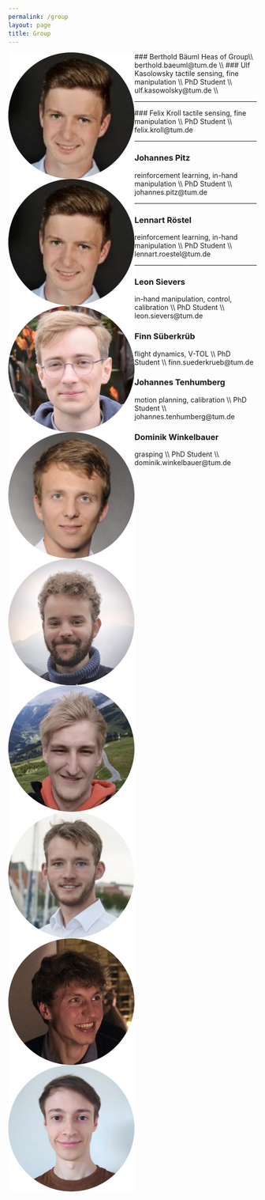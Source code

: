 ```yaml
---
permalink: /group
layout: page
title: Group
---
```


<img align="left" src="../assets/imgs/group/kasolowsky-ulf.jpeg" class="group">
### Berthold Bäuml
Heas of Group\\
berthold.baeuml@tum.de \\


<img align="left" src="../assets/imgs/group/kasolowsky-ulf.jpeg" class="group">
### Ulf Kasolowsky
tactile sensing, fine manipulation \\
PhD Student \\
ulf.kasowolsky@tum.de \\

---
<img align="left" src="../assets/imgs/group/kroll-felix.jpeg" class="group">
### Felix Kroll
tactile sensing, fine manipulation \\
PhD Student \\
felix.kroll@tum.de

---
### Johannes Pitz
<img align="left" src="../assets/imgs/group/pitz-johannes.jpeg" class="group">
reinforcement learning, in-hand manipulation \\
PhD Student \\
johannes.pitz@tum.de

---
### Lennart Röstel 
<img align="left" src="../assets/imgs/group/roestel-lennart.jpeg" class="group">
reinforcement learning, in-hand manipulation \\
PhD Student \\
lennart.roestel@tum.de

---
### Leon Sievers
<img align="left" src="../assets/imgs/group/sievers-leon.jpeg" class="group">
in-hand manipulation, control, calibration \\
PhD Student \\
leon.sievers@tum.de

### Finn Süberkrüb
<img align="left" src="../assets/imgs/group/suederkrueb-finn.jpeg" class="group">
flight dynamics, V-TOL \\
PhD Student \\
finn.suederkrueb@tum.de

### Johannes Tenhumberg
<img align="left" src="../assets/imgs/group/tenhumberg-johannes.jpeg" class="group">
motion planning, calibration \\
PhD Student \\
johannes.tenhumberg@tum.de

### Dominik Winkelbauer
<img align="left" src="../assets/imgs/group/winkelbauer-dominik.jpeg" class="group">
grasping \\
PhD Student \\
dominik.winkelbauer@tum.de
